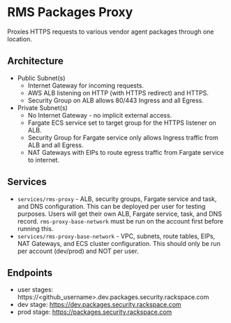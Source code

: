 # RMS Packages Proxy

Proxies HTTPS requests to various vendor agent packages through one location.

## Architecture
* Public Subnet(s)
  * Internet Gateway for incoming requests.
  * AWS ALB listening on HTTP (with HTTPS redirect) and HTTPS.
  * Security Group on ALB allows 80/443 Ingress and all Egress.
* Private Subnet(s)
  * No Internet Gateway - no implicit external access.
  * Fargate ECS service set to target group for the HTTPS listener on ALB.
  * Security Group for Fargate service only allows Ingress traffic from ALB and all Egress.
  * NAT Gateways with EIPs to route egress traffic from Fargate service to internet.

## Services
* `services/rms-proxy` - ALB, security groups, Fargate service and task, and DNS configuration. This can be deployed per user for testing purposes. Users will get their own ALB, Fargate service, task, and DNS record. `rms-proxy-base-network` must be run on the account first before running this.
* `services/rms-proxy-base-network` - VPC, subnets, route tables, EIPs, NAT Gateways, and ECS cluster configuration. This should only be run per account (dev/prod) and NOT per user.

## Endpoints
* user stages: https://<github_username>.dev.packages.security.rackspace.com
* dev stage: https://dev.packages.security.rackspace.com
* prod stage: https://packages.security.rackspace.com
